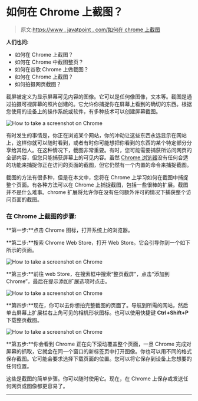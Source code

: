 # 如何在 Chrome 上截图？

> 原文:[https://www . javatpoint . com/如何在 chrome 上截图](https://www.javatpoint.com/how-to-take-a-screenshot-on-chrome)

**人们也问:**

*   如何在 Chrome 上截图？
*   如何在 Chrome 中截图整页？
*   如何在谷歌 Chrome 上做截图？
*   如何在 Chrome 上截图？
*   如何拍摄网页截图？

截屏被定义为显示屏幕可见内容的图像。它可以是任何像图像，文本等。截图是通过拍摄可视屏幕的照片创建的。它允许你捕捉你在屏幕上看到的确切的东西。根据您使用的设备上的操作系统或软件，有多种技术可以创建屏幕截图。

![How to take a screenshot on Chrome](../Images/acdf34f0d980f121ba9e20a63c95a929.png)

有时发生的事情是，你正在浏览某个网站，你的冲动让这些东西永远显示在网站上，这样你就可以随时看到，或者有时你可能想把你看到的东西的某个特定部分分享给其他人。在这种情况下，截图非常重要。有时，您可能需要捕获所访问网页的全部内容，但您只能捕获屏幕上的可见内容。虽然 [Chrome 浏览器](https://www.javatpoint.com/google-chrome)没有任何合适的功能来捕捉你正在访问的页面的截图，但它仍然有一个内置的命令来捕捉截图。

截图的方法有很多种，但是在本文中，您将在 Chrome 上学习如何在截图中捕捉整个页面。有各种方法可以在 Chrome 上捕捉截图，包括一些很棒的扩展。截图并不是什么难事。chrome 扩展将允许你在没有任何额外许可的情况下捕获整个访问页面的截图。

### 在 Chrome 上截图的步骤:

**第一步:**点击 Chrome 图标，打开系统上的浏览器。

**第二步:**搜索 Chrome Web Store，打开 Web Store。它会引导你到一个如下所示的页面。

![How to take a screenshot on Chrome](../Images/22a1635aebf2f97889390e3da08f18cb.png)

**第三步:**前往 web Store，在搜索框中搜索“整页截屏”，点击“添加到 Chrome”，最后在提示添加扩展选项时点击。

![How to take a screenshot on Chrome](../Images/0b76b1d1675f9ca7bda1c347ef4c63d3.png)

**第四步:**现在，你可以去你想拍完整截图的页面了。导航到所需的网站，然后单击屏幕上扩展栏右上角可见的相机形状图标。也可以使用快捷键 **Ctrl+Shift+P** 下载整页截图。

![How to take a screenshot on Chrome](../Images/f3d4e1ce955ea21eaf424205def47ea0.png)

**第五步:**你会看到 Chrome 正在向下滚动覆盖整个页面，一旦 Chrome 完成对屏幕的抓取，它就会在同一个窗口的新标签页中打开图像。你也可以用不同的格式保存截图。它可能会要求选择下载页面的位置。您可以将它保存到设备上您想要的任何位置。

这些是截图的简单步骤。你可以随时使用它。现在，在 Chrome 上保存或发送任何网页或图像都更容易了。

* * *